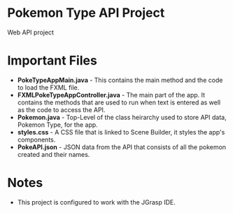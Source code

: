 # Pokemon Type API Project
Web API project
 
# Important Files

* __PokeTypeAppMain.java__ - This contains the main method and the code to load the FXML file.
* __FXMLPokeTypeAppController.java__ - The main part of the app. It contains the methods that are used to run when text is entered as well as the code to access the API.
* __Pokemon.java__ - Top-Level of the class heirarchy used to store API data, Pokemon Type, for the app.
* __styles.css__ - A CSS file that is linked to Scene Builder, it styles the app's components.
* __PokeAPI.json__ - JSON data from the API that consists of all the pokemon created and their names.

# Notes

* This project is configured to work with the JGrasp IDE.
